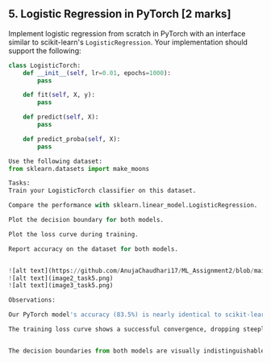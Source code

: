 ## 5. Logistic Regression in PyTorch [2 marks]

Implement logistic regression from scratch in PyTorch with an interface similar to scikit-learn's `LogisticRegression`. Your implementation should support the following:

```python
class LogisticTorch:
    def __init__(self, lr=0.01, epochs=1000):
        pass

    def fit(self, X, y):
        pass

    def predict(self, X):
        pass

    def predict_proba(self, X):
        pass

Use the following dataset:
from sklearn.datasets import make_moons

Tasks:
Train your LogisticTorch classifier on this dataset.

Compare the performance with sklearn.linear_model.LogisticRegression.

Plot the decision boundary for both models.

Plot the loss curve during training.

Report accuracy on the dataset for both models.


![alt text](https://github.com/AnujaChaudhari17/ML_Assignment2/blob/main/image1_task5.png?raw=true)
![alt text](image2_task5.png)
![alt text](image3_task5.png)

Observations:

Our PyTorch model's accuracy (83.5%) is nearly identical to scikit-learn's (85.0%), which validates our from-scratch implementation.

The training loss curve shows a successful convergence, dropping steeply at first and then flattening out as the model finished learning.


The decision boundaries from both models are visually indistinguishable, proving that our model learned the same linear separation as the scikit-learn standard.

